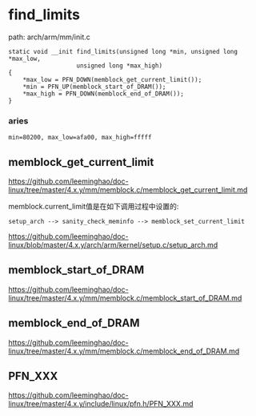 find_limits
========================================

path: arch/arm/mm/init.c
```
static void __init find_limits(unsigned long *min, unsigned long *max_low,
                   unsigned long *max_high)
{
    *max_low = PFN_DOWN(memblock_get_current_limit());
    *min = PFN_UP(memblock_start_of_DRAM());
    *max_high = PFN_DOWN(memblock_end_of_DRAM());
}
```

### aries

```
min=80200, max_low=afa00, max_high=fffff
```

memblock_get_current_limit
----------------------------------------

https://github.com/leeminghao/doc-linux/tree/master/4.x.y/mm/memblock.c/memblock_get_current_limit.md

memblock.current_limit值是在如下调用过程中设置的:

```
setup_arch --> sanity_check_meminfo --> memblock_set_current_limit
```

https://github.com/leeminghao/doc-linux/blob/master/4.x.y/arch/arm/kernel/setup.c/setup_arch.md

memblock_start_of_DRAM
----------------------------------------

https://github.com/leeminghao/doc-linux/tree/master/4.x.y/mm/memblock.c/memblock_start_of_DRAM.md

memblock_end_of_DRAM
----------------------------------------

https://github.com/leeminghao/doc-linux/tree/master/4.x.y/mm/memblock.c/memblock_end_of_DRAM.md

PFN_XXX
----------------------------------------

https://github.com/leeminghao/doc-linux/tree/master/4.x.y/include/linux/pfn.h/PFN_XXX.md
